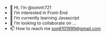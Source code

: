 - 👋 Hi, I’m @sonnh721
- 👀 I’m interested in  Front-End 
- 🌱 I’m currently learning Javascript
- 💞️ I’m looking to collaborate on ...
- 📫 How to reach me son6101999@gmail.com

<!---
sonnh721/sonnh721 is a ✨ special ✨ repository because its `README.md` (this file) appears on your GitHub profile.
You can click the Preview link to take a look at your changes.
--->
